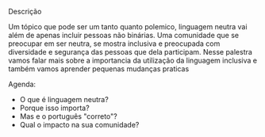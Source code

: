 Descrição

Um tópico que pode ser um tanto quanto polemico, linguagem neutra vai além de apenas incluir pessoas não binárias. Uma comunidade que se preocupar em ser neutra, se mostra inclusiva e preocupada com diversidade e segurança das pessoas que dela participam.
Nesse palestra vamos falar mais sobre a importancia da utilização da linguagem inclusiva e também vamos aprender pequenas mudanças praticas

Agenda:
- O que é linguagem neutra?
- Porque isso importa?
- Mas e o português "correto"?
- Qual o impacto na sua comunidade?
